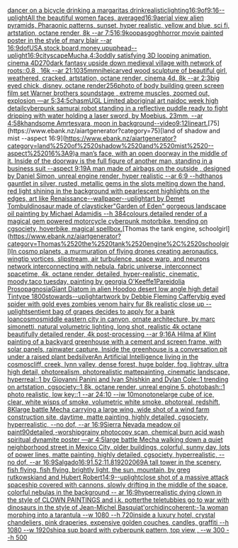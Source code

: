 [dancer on a bicycle  drinking a margaritas drink](https://www.ebank.nz/aiartgenerator?category=dancer%2520on%2520a%2520bicycle%2520%2520drinking%2520a%2520margaritas%2520drink)[realistic](https://www.ebank.nz/aiartgenerator?category=realistic)[lighting](https://www.ebank.nz/aiartgenerator?category=lighting)[16:9](https://www.ebank.nz/aiartgenerator?category=16%3A9)[of](https://www.ebank.nz/aiartgenerator?category=of)[9:16](https://www.ebank.nz/aiartgenerator?category=9%3A16)[--uplight](https://www.ebank.nz/aiartgenerator?category=--uplight)[All the beautiful women faces, averaged](https://www.ebank.nz/aiartgenerator?category=All%2520the%2520beautiful%2520women%2520faces%2C%2520averaged)[16:9](https://www.ebank.nz/aiartgenerator?category=16%3A9)[aerial view alien pyramids, Pharaonic patterns, sunset, hyper realistic, yellow and blue, sci fi, artstation, octane render, 8k --ar 7:5](https://www.ebank.nz/aiartgenerator?category=aerial%2520view%2520alien%2520pyramids%2C%2520Pharaonic%2520patterns%2C%2520sunset%2C%2520hyper%2520realistic%2C%2520yellow%2520and%2520blue%2C%2520sci%2520fi%2C%2520artstation%2C%2520octane%2520render%2C%25208k%2520--ar%25207%3A5)[16:9](https://www.ebank.nz/aiartgenerator?category=16%3A9)[koopas](https://www.ebank.nz/aiartgenerator?category=koopas)[gogh](https://www.ebank.nz/aiartgenerator?category=gogh)[horror movie painted poster in the style of mary blair --ar 16:9](https://www.ebank.nz/aiartgenerator?category=horror%2520movie%2520painted%2520poster%2520in%2520the%2520style%2520of%2520mary%2520blair%2520--ar%252016%3A9)[dof](https://www.ebank.nz/aiartgenerator?category=dof)[USA,stock,board,money,upup](https://www.ebank.nz/aiartgenerator?category=USA%2Cstock%2Cboard%2Cmoney%2Cupup)[head](https://www.ebank.nz/aiartgenerator?category=head)[--uplight](https://www.ebank.nz/aiartgenerator?category=--uplight)[16:9](https://www.ebank.nz/aiartgenerator?category=16%3A9)[cityscape](https://www.ebank.nz/aiartgenerator?category=cityscape)[Mucha,](https://www.ebank.nz/aiartgenerator?category=Mucha%2C)[4:3](https://www.ebank.nz/aiartgenerator?category=4%3A3)[oddly satisfying 3D looping animation, cinema 4D](https://www.ebank.nz/aiartgenerator?category=oddly%2520satisfying%25203D%2520looping%2520animation%2C%2520cinema%25204D)[270](https://www.ebank.nz/aiartgenerator?category=270)[dark fantasy upside down medieval village with network of roots::0.8 , 16k --ar 21:10](https://www.ebank.nz/aiartgenerator?category=dark%2520fantasy%2520upside%2520down%2520medieval%2520village%2520with%2520network%2520of%2520roots%3A%3A0.8%2520%2C%252016k%2520--ar%252021%3A10)[35mm](https://www.ebank.nz/aiartgenerator?category=35mm)[nihei](https://www.ebank.nz/aiartgenerator?category=nihei)[carved wood sculpture of beautiful girl, weathered, cracked, artstation, octane render, cinema 4d, 8k --ar 2:3](https://www.ebank.nz/aiartgenerator?category=carved%2520wood%2520sculpture%2520of%2520beautiful%2520girl%2C%2520weathered%2C%2520cracked%2C%2520artstation%2C%2520octane%2520render%2C%2520cinema%25204d%2C%25208k%2520--ar%25202%3A3)[big eyed chick, disney, octane render](https://www.ebank.nz/aiartgenerator?category=big%2520eyed%2520chick%2C%2520disney%2C%2520octane%2520render)[256](https://www.ebank.nz/aiartgenerator?category=256)[photo of body building green screen film set Warner brothers soundstage , extreme muscles, zoomed out, explosion  —ar 5:3](https://www.ebank.nz/aiartgenerator?category=photo%2520of%2520body%2520building%2520green%2520screen%2520film%2520set%2520Warner%2520brothers%2520soundstage%2520%2C%2520extreme%2520muscles%2C%2520zoomed%2520out%2C%2520explosion%2520%2520%E2%80%94ar%25205%3A3)[4:5](https://www.ebank.nz/aiartgenerator?category=4%3A5)[chasm](https://www.ebank.nz/aiartgenerator?category=chasm)[UGL Limited aboriginal art naidoc week high detail](https://www.ebank.nz/aiartgenerator?category=UGL%2520Limited%2520aboriginal%2520art%2520naidoc%2520week%2520high%2520detail)[cyberpunk samurai robot standing in a reflective puddle ready to fight dripping with water holding a laser sword, by Moebius. 23mm, --ar 4:5](https://www.ebank.nz/aiartgenerator?category=cyberpunk%2520samurai%2520robot%2520standing%2520in%2520a%2520reflective%2520puddle%2520ready%2520to%2520fight%2520dripping%2520with%2520water%2520holding%2520a%2520laser%2520sword%2C%2520by%2520Moebius.%252023mm%2C%2520--ar%25204%3A5)[8k](https://www.ebank.nz/aiartgenerator?category=8k)[handsome Amrtesvara, moon in background](https://www.ebank.nz/aiartgenerator?category=handsome%2520Amrtesvara%2C%2520moon%2520in%2520background)[--video](https://www.ebank.nz/aiartgenerator?category=--video)[9:12](https://www.ebank.nz/aiartgenerator?category=9%3A12)[lineart.](https://www.ebank.nz/aiartgenerator?category=lineart.)[75](https://www.ebank.nz/aiartgenerator?category=75)[land of shadow and mist --aspect 16:9](https://www.ebank.nz/aiartgenerator?category=land%2520of%2520shadow%2520and%2520mist%2520--aspect%252016%3A9)[a man’s face, with an open doorway in the middle of it. Inside of the doorway is the full figure of another man, standing in a business suit --aspect 9:19](https://www.ebank.nz/aiartgenerator?category=a%2520man%E2%80%99s%2520face%2C%2520with%2520an%2520open%2520doorway%2520in%2520the%2520middle%2520of%2520it.%2520Inside%2520of%2520the%2520doorway%2520is%2520the%2520full%2520figure%2520of%2520another%2520man%2C%2520standing%2520in%2520a%2520business%2520suit%2520--aspect%25209%3A19)[A man made of airbags on the outside , designed by Daniel Simon, unreal engine render, hyper realistic --ar 6:9 --hd](https://www.ebank.nz/aiartgenerator?category=A%2520man%2520made%2520of%2520airbags%2520on%2520the%2520outside%2520%2C%2520designed%2520by%2520Daniel%2520Simon%2C%2520unreal%2520engine%2520render%2C%2520hyper%2520realistic%2520--ar%25206%3A9%2520--hd)[thanos gauntlet in silver, rusted, metallic gems in the slots melting down the hand, red light shining in the background with pearlescent highlights on the edges, art like Renaissance](https://www.ebank.nz/aiartgenerator?category=thanos%2520gauntlet%2520in%2520silver%2C%2520rusted%2C%2520metallic%2520gems%2520in%2520the%2520slots%2520melting%2520down%2520the%2520hand%2C%2520red%2520light%2520shining%2520in%2520the%2520background%2520with%2520pearlescent%2520highlights%2520on%2520the%2520edges%2C%2520art%2520like%2520Renaissance)[--wallpaper](https://www.ebank.nz/aiartgenerator?category=--wallpaper)[--uplight](https://www.ebank.nz/aiartgenerator?category=--uplight)[art by Demet Tombul](https://www.ebank.nz/aiartgenerator?category=art%2520by%2520Demet%2520Tombul)[dinosaur,made of clay](https://www.ebank.nz/aiartgenerator?category=dinosaur%2Cmade%2520of%2520clay)[sticker](https://www.ebank.nz/aiartgenerator?category=sticker)["Garden of Eden" gorgeous landscape oil painting by Michael Adamidis --h 384](https://www.ebank.nz/aiartgenerator?category=%22Garden%2520of%2520Eden%22%2520gorgeous%2520landscape%2520oil%2520painting%2520by%2520Michael%2520Adamidis%2520--h%2520384)[colours,](https://www.ebank.nz/aiartgenerator?category=colours%2C)[detailed render of a magical gem powered motorcycle cyberpunk motorbike, trending on cgsociety, hoverbike, magical spell](https://www.ebank.nz/aiartgenerator?category=detailed%2520render%2520of%2520a%2520magical%2520gem%2520powered%2520motorcycle%2520cyberpunk%2520motorbike%2C%2520trending%2520on%2520cgsociety%2C%2520hoverbike%2C%2520magical%2520spell)[box.](https://www.ebank.nz/aiartgenerator?category=box.)[Thomas the tank engine, schoolgirl](https://www.ebank.nz/aiartgenerator?category=Thomas%2520the%2520tank%2520engine%2C%2520schoolgirl)[In cosmo planets, a murmuration of flying drones creating aeronautics, wingtip vortices, slipstream, air turbulence, space warp, and neurons network interconnecting with nebula, fabric universe, interconnect spacetime, 4k, octane render, detailed, hyper-realistic, cinematic, moody,](https://www.ebank.nz/aiartgenerator?category=In%2520cosmo%2520planets%2C%2520a%2520murmuration%2520of%2520flying%2520drones%2520creating%2520aeronautics%2C%2520wingtip%2520vortices%2C%2520slipstream%2C%2520air%2520turbulence%2C%2520space%2520warp%2C%2520and%2520neurons%2520network%2520interconnecting%2520with%2520nebula%2C%2520fabric%2520universe%2C%2520interconnect%2520spacetime%2C%25204k%2C%2520octane%2520render%2C%2520detailed%2C%2520hyper-realistic%2C%2520cinematic%2C%2520moody%2C)[taco tuesday, painting by georgia O'Keeffe](https://www.ebank.nz/aiartgenerator?category=taco%2520tuesday%2C%2520painting%2520by%2520georgia%2520O%27Keeffe)[1](https://www.ebank.nz/aiartgenerator?category=1)[Pareidolia Prosopagnosia](https://www.ebank.nz/aiartgenerator?category=Pareidolia%2520Prosopagnosia)[Giant Diatom in alien Hoodoo desert low angle high detail Tintype 1800s](https://www.ebank.nz/aiartgenerator?category=Giant%2520Diatom%2520in%2520alien%2520Hoodoo%2520desert%2520low%2520angle%2520high%2520detail%2520Tintype%25201800s)[towards](https://www.ebank.nz/aiartgenerator?category=towards)[--uplight](https://www.ebank.nz/aiartgenerator?category=--uplight)[artwork by Debbie Fleming Caffery](https://www.ebank.nz/aiartgenerator?category=artwork%2520by%2520Debbie%2520Fleming%2520Caffery)[big eyed spider with gold eyes zombies venom hairy fur 8k realistic close up --uplight](https://www.ebank.nz/aiartgenerator?category=big%2520eyed%2520spider%2520with%2520gold%2520eyes%2520zombies%2520venom%2520hairy%2520fur%25208k%2520realistic%2520close%2520up%2520--uplight)[sentient bag of grapes decides to apply for a bank loan](https://www.ebank.nz/aiartgenerator?category=sentient%2520bag%2520of%2520grapes%2520decides%2520to%2520apply%2520for%2520a%2520bank%2520loan)[cosmos](https://www.ebank.nz/aiartgenerator?category=cosmos)[middle eastern city in canyon, ornate architecture, by marc simonetti, natural volumetric lighting, long shot, realistic 4k octane beautifully detailed render, 4k post-processing --ar 9:16](https://www.ebank.nz/aiartgenerator?category=middle%2520eastern%2520city%2520in%2520canyon%2C%2520ornate%2520architecture%2C%2520by%2520marc%2520simonetti%2C%2520natural%2520volumetric%2520lighting%2C%2520long%2520shot%2C%2520realistic%25204k%2520octane%2520beautifully%2520detailed%2520render%2C%25204k%2520post-processing%2520--ar%25209%3A16)[A Hilma af Klint painting of a backyard greenhouse with a cement and screen frame, with solar panels, rainwater capture. Inside the greenhouse is a conversation pit under a raised plant bed](https://www.ebank.nz/aiartgenerator?category=A%2520Hilma%2520af%2520Klint%2520painting%2520of%2520a%2520backyard%2520greenhouse%2520with%2520a%2520cement%2520and%2520screen%2520frame%2C%2520with%2520solar%2520panels%2C%2520rainwater%2520capture.%2520Inside%2520the%2520greenhouse%2520is%2520a%2520conversation%2520pit%2520under%2520a%2520raised%2520plant%2520bed)[silver](https://www.ebank.nz/aiartgenerator?category=silver)[An Artificial Intelligence living in the cosmos](https://www.ebank.nz/aiartgenerator?category=An%2520Artificial%2520Intelligence%2520living%2520in%2520the%2520cosmos)[cliff, creek, lynn valley, dense forest, huge bolder, fog, lightray, ultra high detail, photorealism, photorealistic mattepainting, cinematic landscape, hyperreal::1 by Giovanni Panini and Ivan Shishkin and Dylan Cole::1 trending on artstation, cgsociety::1 8k, octane render, unreal engine 5, photobash::1 photo realistic, low key::1 --ar 24:10 --iw 10](https://www.ebank.nz/aiartgenerator?category=cliff%2C%2520creek%2C%2520lynn%2520valley%2C%2520dense%2520forest%2C%2520huge%2520bolder%2C%2520fog%2C%2520lightray%2C%2520ultra%2520high%2520detail%2C%2520photorealism%2C%2520photorealistic%2520mattepainting%2C%2520cinematic%2520landscape%2C%2520hyperreal%3A%3A1%2520by%2520Giovanni%2520Panini%2520and%2520Ivan%2520Shishkin%2520and%2520Dylan%2520Cole%3A%3A1%2520trending%2520on%2520artstation%2C%2520cgsociety%3A%3A1%25208k%2C%2520octane%2520render%2C%2520unreal%2520engine%25205%2C%2520photobash%3A%3A1%2520photo%2520realistic%2C%2520low%2520key%3A%3A1%2520--ar%252024%3A10%2520--iw%252010)[monotone](https://www.ebank.nz/aiartgenerator?category=monotone)[large cube of ice, clear, white wisps of smoke, volumetric white smoke, photoreal, redshift, 8K](https://www.ebank.nz/aiartgenerator?category=large%2520cube%2520of%2520ice%2C%2520clear%2C%2520white%2520wisps%2520of%2520smoke%2C%2520volumetric%2520white%2520smoke%2C%2520photoreal%2C%2520redshift%2C%25208K)[large battle Mecha carrying a large wing, wide shot of a wind farm construction site, daytime, matte painting, highly detailed, cgsociety, hyperrealistic, --no dof, --ar 16:9](https://www.ebank.nz/aiartgenerator?category=large%2520battle%2520Mecha%2520carrying%2520a%2520large%2520wing%2C%2520wide%2520shot%2520of%2520a%2520wind%2520farm%2520construction%2520site%2C%2520daytime%2C%2520matte%2520painting%2C%2520highly%2520detailed%2C%2520cgsociety%2C%2520hyperrealistic%2C%2520--no%2520dof%2C%2520--ar%252016%3A9)[Sierra Nevada meadow oil paint](https://www.ebank.nz/aiartgenerator?category=Sierra%2520Nevada%2520meadow%2520oil%2520paint)[90](https://www.ebank.nz/aiartgenerator?category=90)[detailed,](https://www.ebank.nz/aiartgenerator?category=detailed%2C)[-](https://www.ebank.nz/aiartgenerator?category=-)[worship](https://www.ebank.nz/aiartgenerator?category=worship)[grainy photocopy scan, chemical burn acid wash spiritual dynamite poster —ar 4:5](https://www.ebank.nz/aiartgenerator?category=grainy%2520photocopy%2520scan%2C%2520chemical%2520burn%2520acid%2520wash%2520spiritual%2520dynamite%2520poster%2520%E2%80%94ar%25204%3A5)[large battle Mecha walking down a quiet neighborhood street in Mexico City, older buildings, colorful, sunny day, lots of power lines, matte painting, highly detailed, cgsociety, hyperrealistic, --no dof, --ar 16:9](https://www.ebank.nz/aiartgenerator?category=large%2520battle%2520Mecha%2520walking%2520down%2520a%2520quiet%2520neighborhood%2520street%2520in%2520Mexico%2520City%2C%2520older%2520buildings%2C%2520colorful%2C%2520sunny%2520day%2C%2520lots%2520of%2520power%2520lines%2C%2520matte%2520painting%2C%2520highly%2520detailed%2C%2520cgsociety%2C%2520hyperrealistic%2C%2520--no%2520dof%2C%2520--ar%252016%3A9)[Salgado](https://www.ebank.nz/aiartgenerator?category=Salgado)[16:9](https://www.ebank.nz/aiartgenerator?category=16%3A9)[1.5](https://www.ebank.nz/aiartgenerator?category=1.5)[2:1](https://www.ebank.nz/aiartgenerator?category=2%3A1)[1.8](https://www.ebank.nz/aiartgenerator?category=1.8)[1920](https://www.ebank.nz/aiartgenerator?category=1920)[2069](https://www.ebank.nz/aiartgenerator?category=2069)[A tall tower in the scenery, fish flying, fish flying, brightly light, the sun, mountain, by greg rutkowskiand and Hubert Robert](https://www.ebank.nz/aiartgenerator?category=A%2520tall%2520tower%2520in%2520the%2520scenery%2C%2520fish%2520flying%2C%2520fish%2520flying%2C%2520brightly%2520light%2C%2520the%2520sun%2C%2520mountain%2C%2520by%2520greg%2520rutkowskiand%2520and%2520Hubert%2520Robert)[14:9](https://www.ebank.nz/aiartgenerator?category=14%3A9)[--uplight](https://www.ebank.nz/aiartgenerator?category=--uplight)[close shot of a massive attack spaceship covered with cannons, slowly drifting in the middle of the space, colorful nebulas in the background -- ar 16:9](https://www.ebank.nz/aiartgenerator?category=close%2520shot%2520of%2520a%2520massive%2520attack%2520spaceship%2520covered%2520with%2520cannons%2C%2520slowly%2520drifting%2520in%2520the%2520middle%2520of%2520the%2520space%2C%2520colorful%2520nebulas%2520in%2520the%2520background%2520--%2520ar%252016%3A9)[hyperrealistic dying clown in the style of CLOWN PAINTINGS and j.k. potter](https://www.ebank.nz/aiartgenerator?category=hyperrealistic%2520dying%2520clown%2520in%2520the%2520style%2520of%2520CLOWN%2520PAINTINGS%2520and%2520j.k.%2520potter)[the teletubbies go to war with dinosaurs in the style of Jean-Michel Basquiat](https://www.ebank.nz/aiartgenerator?category=the%2520teletubbies%2520go%2520to%2520war%2520with%2520dinosaurs%2520in%2520the%2520style%2520of%2520Jean-Michel%2520Basquiat)['orchid](https://www.ebank.nz/aiartgenerator?category=%27orchid)[incoherent:-1](https://www.ebank.nz/aiartgenerator?category=incoherent%3A-1)[a woman morphing into a tarantula --w 1080 --h 720](https://www.ebank.nz/aiartgenerator?category=a%2520woman%2520morphing%2520into%2520a%2520tarantula%2520--w%25201080%2520--h%2520720)[inside a luxury hotel, crystal chandeliers, pink draperies, expensive golden couches, candles, graffiti --h 1080 --w 1920](https://www.ebank.nz/aiartgenerator?category=inside%2520a%2520luxury%2520hotel%2C%2520crystal%2520chandeliers%2C%2520pink%2520draperies%2C%2520expensive%2520golden%2520couches%2C%2520candles%2C%2520graffiti%2520--h%25201080%2520--w%25201920)[ship](https://www.ebank.nz/aiartgenerator?category=ship)[a sup board with cyberpunk pattern, top view , --w 300 --h 500](https://www.ebank.nz/aiartgenerator?category=a%2520sup%2520board%2520with%2520cyberpunk%2520pattern%2C%2520top%2520view%2520%2C%2520--w%2520300%2520--h%2520500)